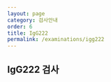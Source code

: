 ```yaml
---
layout: page
category: 검사안내
order: 6
title: IgG222
permalink: /examinations/igg222
---
```



<h2 class="content-heading">
  <strong>IgG222 검사</strong>
</h2>

